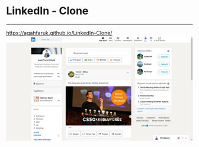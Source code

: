 # LinkedIn - Clone
***
 https://agahfaruk.github.io/LinkedIn-Clone/
![linkedin-clone](kodluyoruzodev3-bootstrap-linkedin-clone.png)
